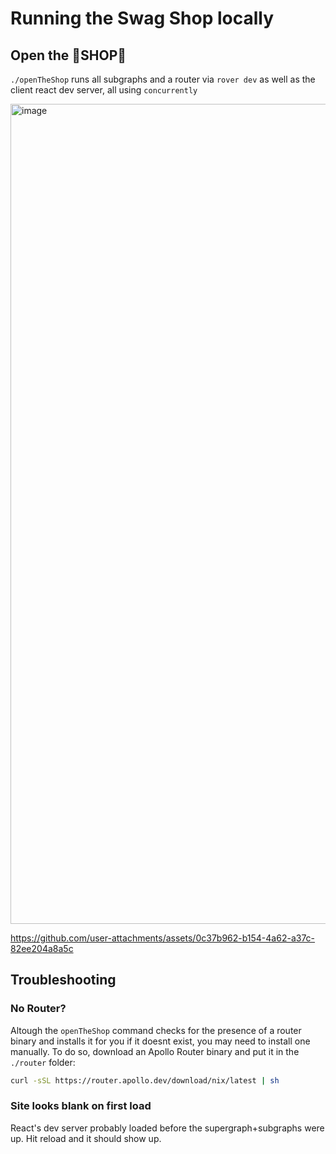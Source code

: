 # Running the Swag Shop locally

## Open the 💈SHOP💈

`./openTheShop` runs all subgraphs and a router via `rover dev` as well as the client react dev server, all using `concurrently`

<img width="1312" alt="image" src="https://github.com/user-attachments/assets/86dfb89b-0e26-4c7d-96d1-241cfacc8ef9">

https://github.com/user-attachments/assets/0c37b962-b154-4a62-a37c-82ee204a8a5c

## Troubleshooting

### No Router?

Altough the `openTheShop` command checks for the presence of a router binary and installs it for you if it doesnt exist, you may need to install one manually. To do so, download an Apollo Router binary and put it in the `./router` folder:

```bash
curl -sSL https://router.apollo.dev/download/nix/latest | sh
```

### Site looks blank on first load

React's dev server probably loaded before the supergraph+subgraphs were up. Hit reload and it should show up.

